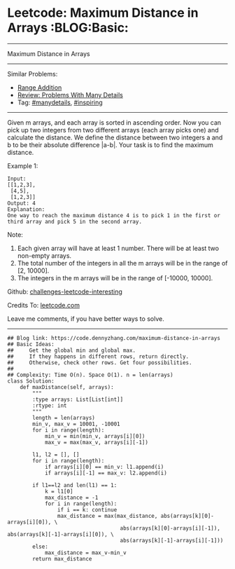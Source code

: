 # Leetcode: Maximum Distance in Arrays     :BLOG:Basic:


---

Maximum Distance in Arrays  

---

Similar Problems:  
-   [Range Addition](https://code.dennyzhang.com/range-addition)
-   [Review: Problems With Many Details](https://code.dennyzhang.com/review-manydetails)
-   Tag: [#manydetails](https://code.dennyzhang.com/tag/manydetails), [#inspiring](https://code.dennyzhang.com/tag/inspiring)

---

Given m arrays, and each array is sorted in ascending order. Now you can pick up two integers from two different arrays (each array picks one) and calculate the distance. We define the distance between two integers a and b to be their absolute difference |a-b|. Your task is to find the maximum distance.  

Example 1:  

    Input: 
    [[1,2,3],
     [4,5],
     [1,2,3]]
    Output: 4
    Explanation: 
    One way to reach the maximum distance 4 is to pick 1 in the first or third array and pick 5 in the second array.

Note:  
1.  Each given array will have at least 1 number. There will be at least two non-empty arrays.
2.  The total number of the integers in all the m arrays will be in the range of [2, 10000].
3.  The integers in the m arrays will be in the range of [-10000, 10000].

Github: [challenges-leetcode-interesting](https://github.com/DennyZhang/challenges-leetcode-interesting/tree/master/maximum-distance-in-arrays)  

Credits To: [leetcode.com](https://leetcode.com/problems/maximum-distance-in-arrays/description/)  

Leave me comments, if you have better ways to solve.  

---

    ## Blog link: https://code.dennyzhang.com/maximum-distance-in-arrays
    ## Basic Ideas:
    ##     Get the global min and global max.
    ##     If they happens in different rows, return directly.
    ##     Otherwise, check other rows. Get four possibilities.
    ##
    ## Complexity: Time O(n). Space O(1). n = len(arrays)
    class Solution:
        def maxDistance(self, arrays):
            """
            :type arrays: List[List[int]]
            :rtype: int
            """
            length = len(arrays)
            min_v, max_v = 10001, -10001
            for i in range(length):
                min_v = min(min_v, arrays[i][0])
                max_v = max(max_v, arrays[i][-1])
    
            l1, l2 = [], []
            for i in range(length):
                if arrays[i][0] == min_v: l1.append(i)
                if arrays[i][-1] == max_v: l2.append(i)
    
            if l1==l2 and len(l1) == 1:
                k = l1[0]
                max_distance = -1
                for i in range(length):
                    if i == k: continue
                    max_distance = max(max_distance, abs(arrays[k][0]-arrays[i][0]), \
                                        abs(arrays[k][0]-arrays[i][-1]), abs(arrays[k][-1]-arrays[i][0]), \
                                        abs(arrays[k][-1]-arrays[i][-1]))
            else:
                max_distance = max_v-min_v
            return max_distance